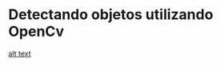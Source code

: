 # Detectando objetos utilizando OpenCv


[alt text](https://github.com/[username]/[reponame]/blob/[branch]/image.jpg?raw=true)
